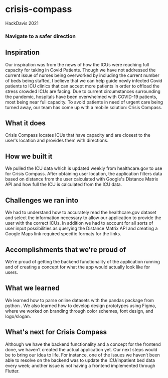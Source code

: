 # crisis-compass
HackDavis 2021
### Navigate to a safer direction

## Inspiration
Our inspiration was from the news of how the ICUs were reaching full capacity for taking in Covid Patients. Though we have not addressed the current issue of nurses being overworked by including the current number of beds being staffed, I believe that we can help guide newly infected Covid patients to ICU clinics that can accept more patients in order to offload the stress crowded ICUs are facing.
Due to current circumstances surrounding the pandemic, hospitals have been overwhelmed with COVID-19 patients, most being near full capacity. To avoid patients in need of urgent care being turned away, our team has come up with a mobile solution: Crisis Compass.
## What it does
Crisis Compass locates ICUs that have capacity and are closest to the user's location and provides them with directions.
## How we built it
We pulled the ICU data which is updated weekly from healthcare.gov to use for Crisis Compass. After obtaining user location, the application filters data based on distance from the user calculated with Google's Distance Matrix API and how full the ICU is calculated from the ICU data. 
## Challenges we ran into
We had to understand how to accurately read the healthcare.gov dataset and select the information necessary to allow our application to provide the user with the correct ICUs. In addition we had to account for all sorts of user input possibilities as querying the Distance Matrix API and creating a Google Maps link required specific formats for the links.
## Accomplishments that we're proud of
We're proud of getting the backend functionality of the application running and of creating a concept for what the app would actually look like for users.
## What we learned
We learned how to parse online datasets with the pandas package from python . We also learned how to develop design prototypes using Figma, where we worked on branding through color schemes, font design, and logo/slogan.
## What's next for Crisis Compass
Although we have the backend functionality and a concept for the frontend done, we haven’t created the actual application yet. Our next steps would be to bring our idea to life. For instance, one of the issues we haven’t been able to resolve on the backend was to update the ICU/inpatient bed data every week; another issue is not having a frontend implemented through Flutter.
